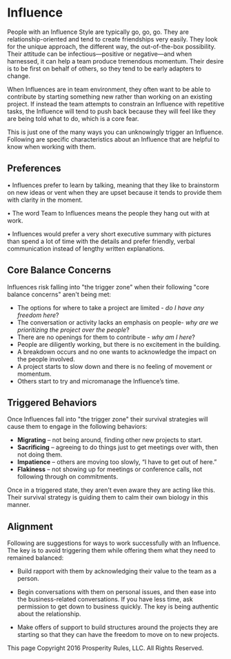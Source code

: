 # Influence
People with an Influence Style are typically go, go, go. They are relationship-oriented and tend to create friendships very easily. They look for the unique approach, the different way, the out-of-the-box possibility. Their attitude can be infectious—positive or negative—and when harnessed, it can help a team produce tremendous momentum. Their desire is to be first on behalf of others, so they tend to be early adapters to change.

When Influences are in team environment, they often want to be able to contribute by starting something new rather than working on an existing project. If instead the team attempts to constrain an Influence with repetitive tasks, the Influence will tend to push back because they will feel like they are being told what to do, which is a core fear.

This is just one of the many ways you can unknowingly trigger an Influence. Following are specific characteristics about an Influence that are helpful to know when working with them.


## Preferences

•	Influences prefer to learn by talking, meaning that they like to brainstorm on new ideas or vent when they are upset because it tends to provide them with clarity in the moment.

•	The word Team to Influences means the people they hang out with at work.

•	Influences would prefer a very short executive summary with pictures than spend a lot of time with the details and prefer friendly, verbal communication instead of lengthy written explanations.


## Core Balance Concerns

Influences risk falling into "the trigger zone" when their following "core balance concerns" aren't being met:

* The options for where to take a project are limited - *do I have any freedom here*?
* The conversation or activity lacks an emphasis on people- *why are we prioritizing the project over the people*?
* There are no openings for them to contribute - *why am I here*?
* People are diligently working, but there is no excitement in the building.
* A breakdown occurs and no one wants to acknowledge the impact on the people involved.
* A project starts to slow down and there is no feeling of movement or momentum.
* Others start to try and micromanage the Influence’s time.


## Triggered Behaviors

Once Influences fall into "the trigger zone" their survival strategies will cause them to engage in the following behaviors:

* **Migrating** – not being around, finding other new projects to start.
* **Sacrificing** – agreeing to do things just to get meetings over with, then not doing them.
* **Impatience** – others are moving too slowly, “I have to get out of here.”
* **Flakiness** – not showing up for meetings or conference calls, not following through on commitments.

Once in a triggered state, they aren't even aware they are acting like this. Their survival strategy is guiding them to calm their own biology in this manner.


## Alignment

Following are suggestions for ways to work successfully with an Influence. The key is to avoid triggering them while offering them what they need to remained balanced:

* Build rapport with them by acknowledging their value to the team as a person.

* Begin conversations with them on personal issues, and then ease into the business-related conversations.  If you have less time, ask permission to get down to business quickly.  The key is being authentic about the relationship.

* Make offers of support to build structures around the projects they are starting so that they can have the freedom to move on to new projects.
 



This page Copyright 2016 Prosperity Rules, LLC. All Rights Reserved.


